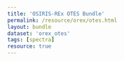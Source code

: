 ```yaml
---
title: 'OSIRIS-REx OTES Bundle'
permalink: /resource/orex/otes.html
layout: bundle
dataset: 'orex_otes'
tags: [spectra]
resource: true
---
```

